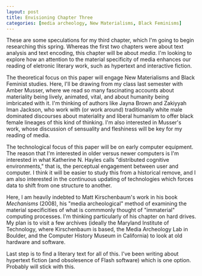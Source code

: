 ```yaml
---
layout: post
title: Envisioning Chapter Three
categories: [media archeology, New Materialisms, Black Feminisms]
---
```


These are some speculations for my third chapter, which I'm going to
begin researching this spring. Whereas the first two chapters were
about text analysis and text encoding, this chapter will be about
*media*. I'm looking to explore how an attention to the material
specificity of media enhances our reading of eletronic literary work,
such as hypertext and interactive fiction.

The theoretical focus on this paper will engage New Materialisms and
Black Feminist studies. Here, I'll be drawing from my class last
semester with Amber Musser, where we read so many fascinating accounts
about materiality being lively, animated, vital, and about humanity
being imbricated with it. I'm thinking of authors like Jayna Brown and
Zakiyyah Iman Jackson, who work with (or work around) traditionally
white male dominated discourses about materiality and liberal humanism
to offer black female lineages of this kind of thinking. I'm also
interested in Musser's work, whose discussion of sensuality and
fleshiness will be key for my reading of media.

The technological focus of this paper will be on early computer
equipment. The reason that I'm interested in older versus newer
computers is I'm interested in what Katherine N. Hayles calls
"distributed cognitive environments," that is, the perceptual
engagement between user and computer. I think it will be easier to
study this from a historical remove, and I am also interested in the
continuous updating of technologies which forces data to shift from
one structure to another.

Here, I am heavily indebted to Matt Kirschenbaum's work in his book
*Mechanisms* (2008), his "media archeological" method of examining the
material specificities of what is commmonly thought of "immaterial"
computing processes. I'm thinking particularly of his chapter on hard
drives. My plan is to visit a few archives (ideally the Maryland
Institute of Technology, where Kirschenbaum is based, the Media
Archeology Lab in Boulder, and the Computer History Museum in
California) to look at old hardware and software.

Last step is to find a literary text for all of this. I've been
writing about hypertext fiction (and obsolesence of Flash software)
which is one option. Probably will stick with this. 
